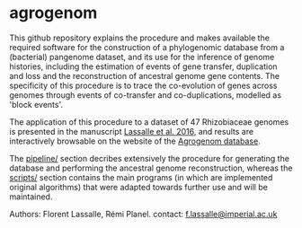 # agrogenom
This github repository explains the procedure and makes available the required software for the construction of a phylogenomic database from a (bacterial) pangenome dataset, and its use for the inference of genome histories, including the estimation of events of gene transfer, duplication and loss and the reconstruction of ancestral genome gene contents. The specificity of this procedure is to trace the co-evolution of genes across genomes through events of co-transfer and co-duplications, modelled as 'block events'. 

The application of this procedure to a dataset of 47 Rhizobiaceae genomes is presented in the manuscript [Lassalle et al. 2016], and results are interactively browsable on the website of the [Agrogenom database](http://phylariane.univ-lyon1.fr/db/agrogenom/3/).

The [pipeline/] section decribes extensively the procedure for generating the database and performing the ancestral genome reconstruction, whereas the [scripts/] section contains the main programs (in which are implemented original algorithms) that were adapted towards further use and will be maintained.

Authors: Florent Lassalle, Rémi Planel.
contact: [f.lassalle@imperial.ac.uk](mailto:f.lassalle@imperial.ac.uk)

[Lassalle et al. 2016]: http://biorxiv.org/content/early/2016/10/20/034843
[pipeline/]: https://github.com/flass/agrogenom/blob/master/pipeline/
[scripts/]: https://github.com/flass/agrogenom/blob/master/scripts/
